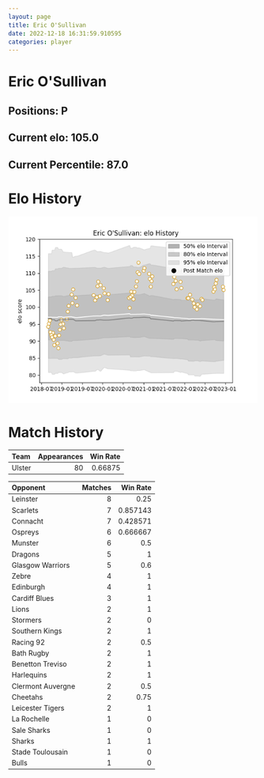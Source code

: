 ```yaml
---  
layout: page  
title: Eric O'Sullivan  
date: 2022-12-18 16:31:59.910595  
categories: player  
---
```

# Eric O'Sullivan

## Positions: P

## Current elo: 105.0

## Current Percentile: 87.0

# Elo History


![elo history](history_EricO'Sullivan.png)
# Match History


| Team   |   Appearances |   Win Rate |
|:-------|--------------:|-----------:|
| Ulster |            80 |    0.66875 |

| Opponent          |   Matches |   Win Rate |
|:------------------|----------:|-----------:|
| Leinster          |         8 |   0.25     |
| Scarlets          |         7 |   0.857143 |
| Connacht          |         7 |   0.428571 |
| Ospreys           |         6 |   0.666667 |
| Munster           |         6 |   0.5      |
| Dragons           |         5 |   1        |
| Glasgow Warriors  |         5 |   0.6      |
| Zebre             |         4 |   1        |
| Edinburgh         |         4 |   1        |
| Cardiff Blues     |         3 |   1        |
| Lions             |         2 |   1        |
| Stormers          |         2 |   0        |
| Southern Kings    |         2 |   1        |
| Racing 92         |         2 |   0.5      |
| Bath Rugby        |         2 |   1        |
| Benetton Treviso  |         2 |   1        |
| Harlequins        |         2 |   1        |
| Clermont Auvergne |         2 |   0.5      |
| Cheetahs          |         2 |   0.75     |
| Leicester Tigers  |         2 |   1        |
| La Rochelle       |         1 |   0        |
| Sale Sharks       |         1 |   0        |
| Sharks            |         1 |   1        |
| Stade Toulousain  |         1 |   0        |
| Bulls             |         1 |   0        |